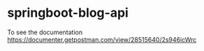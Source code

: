 # springboot-blog-api
To see the documentation https://documenter.getpostman.com/view/28515640/2s946icWrc
